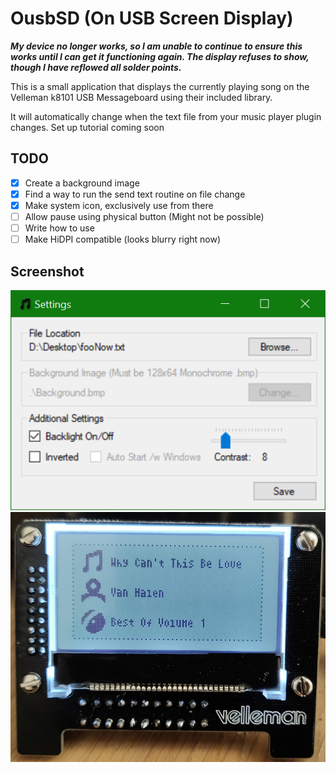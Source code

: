 # OusbSD (On USB Screen Display)

**_My device no longer works, so I am unable to continue to ensure this works until I can get it functioning again. The display refuses to show, though I have reflowed all solder points._**


This is a small application that displays the currently playing song on the Velleman k8101 USB Messageboard using their included library.

It will automatically change when the text file from your music player plugin changes. Set up tutorial coming soon

## TODO
* [x] Create a background image
* [x] Find a way to run the send text routine on file change
* [x] Make system icon, exclusively use from there
* [ ] Allow pause using physical button (Might not be possible)
* [ ] Write how to use
* [ ] Make HiDPI compatible (looks blurry right now)

## Screenshot
![alt text](/Screenshot.png "Screenshot")![alt text](/Display.png "Display")
